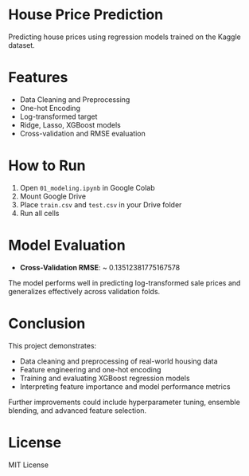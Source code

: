 #  House Price Prediction

Predicting house prices using regression models trained on the Kaggle dataset.

# Features
- Data Cleaning and Preprocessing
- One-hot Encoding
- Log-transformed target
- Ridge, Lasso, XGBoost models
- Cross-validation and RMSE evaluation

# How to Run
1. Open `01_modeling.ipynb` in Google Colab
2. Mount Google Drive
3. Place `train.csv` and `test.csv` in your Drive folder
4. Run all cells

# Model Evaluation

- **Cross-Validation RMSE**: ~ 0.13512381775167578


The model performs well in predicting log-transformed sale prices and generalizes effectively across validation folds.

# Conclusion

This project demonstrates:
- Data cleaning and preprocessing of real-world housing data
- Feature engineering and one-hot encoding
- Training and evaluating XGBoost regression models
- Interpreting feature importance and model performance metrics

Further improvements could include hyperparameter tuning, ensemble blending, and advanced feature selection.


# License
MIT License
